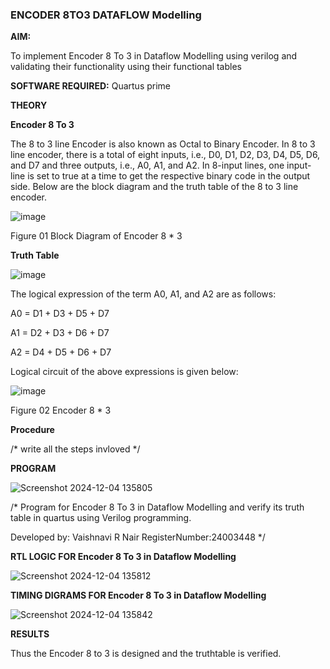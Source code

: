 ### ENCODER 8TO3 DATAFLOW Modelling

**AIM:**

To implement  Encoder 8 To 3 in Dataflow Modelling using verilog and validating their functionality using their functional tables

**SOFTWARE REQUIRED:** Quartus prime

**THEORY**

**Encoder 8 To 3**

The 8 to 3 line Encoder is also known as Octal to Binary Encoder. In 8 to 3 line encoder, there is a total of eight inputs, i.e., D0, D1, D2, D3, D4, D5, D6, and D7 and three outputs, i.e., A0, A1, and A2. In 8-input lines, one input-line is set to true at a time to get the respective binary code in the output side. Below are the block diagram and the truth table of the 8 to 3 line encoder.

![image](https://github.com/naavaneetha/ENCODER8TO3DATAFLOW/assets/154305477/0bc242c1-eb9e-4c47-afe5-30428470efc3)

Figure 01  Block Diagram of Encoder 8 * 3

**Truth Table**

![image](https://github.com/naavaneetha/ENCODER8TO3DATAFLOW/assets/154305477/35496b14-ae6e-4cd1-9abd-d6736b576575)

The logical expression of the term A0, A1, and A2 are as follows:

A0 = D1 + D3 + D5 + D7

A1 = D2 + D3 + D6 + D7

A2 = D4 + D5 + D6 + D7

Logical circuit of the above expressions is given below:

![image](https://github.com/naavaneetha/ENCODER8TO3DATAFLOW/assets/154305477/95acaee6-c873-4c75-89eb-ef09fb158053)

Figure 02  Encoder 8 * 3

**Procedure**

/* write all the steps invloved */

**PROGRAM**

![Screenshot 2024-12-04 135805](https://github.com/user-attachments/assets/c3f4b281-f6a5-4e11-8d39-be7febbee6d2)

/* Program for Encoder 8 To 3 in Dataflow Modelling and verify its truth table in quartus using Verilog programming. 

Developed by: Vaishnavi R Nair RegisterNumber:24003448
*/

**RTL LOGIC FOR Encoder 8 To 3 in Dataflow Modelling**

![Screenshot 2024-12-04 135812](https://github.com/user-attachments/assets/e5e721e0-7efe-4d89-a010-f535bb5da1aa)

**TIMING DIGRAMS FOR Encoder 8 To 3 in Dataflow Modelling**

![Screenshot 2024-12-04 135842](https://github.com/user-attachments/assets/1e0070a2-702b-4f04-825d-00ce34cefcf8)

**RESULTS**

 Thus the Encoder 8 to 3 is designed and the truthtable is verified.


